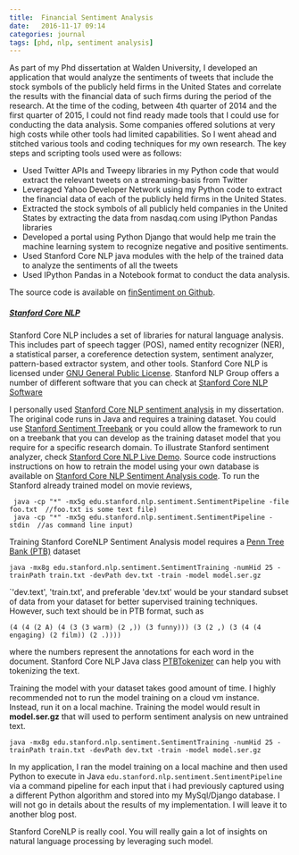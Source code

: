 ```yaml
---
title:  Financial Sentiment Analysis
date:   2016-11-17 09:14
categories: journal 
tags: [phd, nlp, sentiment analysis]
---
```


As part of my Phd dissertation at Walden University, I developed an application that would analyze the sentiments of tweets that include the stock symbols of the publicly held firms in the United States and correlate the results with the financial data of such firms during the period of the research.
At the time of the coding, between 4th quarter of 2014 and the first quarter of 2015, I could not find ready made tools that I could use for conducting the data analysis. Some companies offered solutions at very high costs while other tools had limited capabilities. So I went ahead and stitched various tools and coding techniques for my own research. The key steps and scripting tools used were as follows:

- Used Twitter APIs and Tweepy libraries in my Python code that would extract the relevant tweets on a streaming-basis from Twitter
- Leveraged Yahoo Developer Network using my Python code to extract the financial data of each of the publicly held firms in the United States.
- Extracted the stock symbols of all publicly held companies in the United States by extracting the data from nasdaq.com using IPython Pandas libraries
- Developed a portal using Python Django that would help me train the machine learning system to recognize negative and positive sentiments.
- Used Stanford Core NLP java modules with the help of the trained data to analyze the sentiments of all the tweets
- Used IPython Pandas in a Notebook format to conduct the data analysis.

The source code is available on [finSentiment on Github](https://github.com/hoteit/finSentiment).

##### [Stanford Core NLP](http://stanfordnlp.github.io/CoreNLP/)

Stanford Core NLP includes a set of libraries for natural language analysis. This includes part of speech tagger (POS), 
named entity recognizer (NER), a statistical parser, a coreference detection system, sentiment analyzer, pattern-based
extractor system, and other tools. Stanford Core NLP is licensed under 
[GNU General Public License](http://www.gnu.org/licenses/gpl-2.0.html). Stanford NLP Group offers a number of different
software that you can check at [Stanford Core NLP Software](http://nlp.stanford.edu/software)

I personally used [Stanford Core NLP sentiment analysis](http://nlp.stanford.edu/sentiment/) in my dissertation.
The original code runs in Java and requires a training dataset. You could use
[Stanford Sentiment Treebank](http://nlp.stanford.edu/sentiment/treebank.html) or you could allow the framework to run
on a treebank that you can develop as the training dataset model that you require for a specific research domain.
To illustrate Stanford sentiment analyzer, check
[Stanford Core NLP Live Demo](http://nlp.stanford.edu:8080/sentiment/rntnDemo.html). Source code instructions
instructions on how to retrain the model using your own database is available on 
[Stanford Core NLP Sentiment Analysis code](http://nlp.stanford.edu/sentiment/code.html). To run the Stanford already
trained model on movie reviews,

     java -cp "*" -mx5g edu.stanford.nlp.sentiment.SentimentPipeline -file foo.txt  //foo.txt is some text file)
     java -cp "*" -mx5g edu.stanford.nlp.sentiment.SentimentPipeline -stdin  //as command line input)

Training Stanford CoreNLP Sentiment Analysis model requires a [Penn Tree Bank (PTB)](https://www.cis.upenn.edu/~treebank/) dataset

    java -mx8g edu.stanford.nlp.sentiment.SentimentTraining -numHid 25 -trainPath train.txt -devPath dev.txt -train -model model.ser.gz

`'dev.text', 'train.txt', and preferable 'dev.txt' would be your standard subset of data from your dataset for better supervised training techniques. However, such text should be in PTB format, such as

    (4 (4 (2 A) (4 (3 (3 warm) (2 ,)) (3 funny))) (3 (2 ,) (3 (4 (4 engaging) (2 film)) (2 .))))

where the numbers represent the annotations for each word in the document. Stanford Core NLP Java class [PTBTokenizer](http://nlp.stanford.edu/nlp/javadoc/javanlp/edu/stanford/nlp/process/PTBTokenizer.html)
can help you with tokenizing the text.

Training the model with your dataset takes good amount of time. I highly recommended not to run the model training on
a cloud vm instance. Instead, run it on a local machine. Training the model would result in **model.ser.gz**  that will used to perform sentiment analysis on new untrained text.

    java -mx8g edu.stanford.nlp.sentiment.SentimentTraining -numHid 25 -trainPath train.txt -devPath dev.txt -train -model model.ser.gz

In my application, I ran the model training on a local machine and then used Python to execute in Java `edu.stanford.nlp.sentiment.SentimentPipeline`
via a command pipeline for each input that i had previously captured using a different Python algorithm and stored into my MySql/Django database.
I will not go in details about the results of my implementation. I will leave it to another blog post.

Stanford CoreNLP is really cool. You will really gain a lot of insights on natural language processing by leveraging such model.
